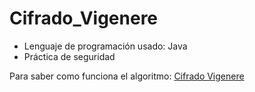 # Cifrado_Vigenere

* Lenguaje de programación usado: Java
* Práctica de seguridad


Para saber como funciona el algoritmo: [Cifrado Vigenere](http://rebeccamartinez.github.io/Cifrado_Vigenere/)

